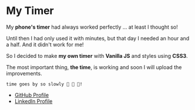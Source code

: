 # My Timer

My **phone's timer** had always worked perfectly ... at least I thought so!

Until then I had only used it with minutes, but that day I needed an hour and a half. And it didn't work for me!

So I decided to make **my own timer** with **Vanilla JS** and styles using **CSS3**.

The most important thing, **the time**, is working and soon I will upload the improvements.

`time goes by so slowly 🐢 🐢 🐢!`

- [GitHub Profile](https://github.com/lauraportillo)
- [LinkedIn Profile](https://www.linkedin.com/in/laura-portillo-rodr%C3%ADguez/)
